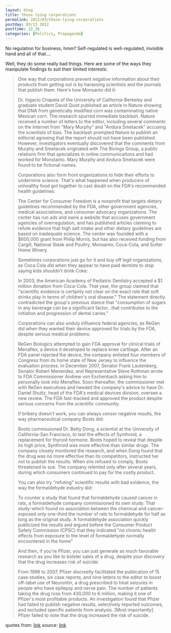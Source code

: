 ```yaml
---
layout: blog
title: those lying corporations
permalink: 2012/03/those-lying-corporations
postday: 03/13 2012
posttime: 12_26
categories: [Politics, Propaganda]
---
```


No regulation for business, hmm? Self-regulated is well-regulated, invisible hand and all of that....

Well, they do some really bad things. Here are some of the ways they manipulate findings to suit their limited interests:



<blockquote>One way that corporations prevent negative information about their products from getting out is by harassing scientists and the journals that publish them. Here's how Monsanto did it:

Dr. Ingacio Chapela of the University of California-Berkeley and graduate student David Quist published an article in Nature showing that DNA from genetically modified corn was contaminating native Mexican corn. The research spurred immediate backlash. Nature received a number of letters to the editor, including several comments on the Internet from "Mary Murphy" and "Andura Smetacek" accusing the scientists of bias. The backlash prompted Nature to publish an editorial agreeing that the report should not have been published. However, investigators eventually discovered that the comments from Murphy and Smetacek originated with The Bivings Group, a public relations firm that specializes in online communications and had worked for Monstanto. Mary Murphy and Andura Smetacek were found to be fictional names.

Corporations also form front organizations to hide their efforts to undermine science. That's what happened when producers of unhealthy food got together to cast doubt on the FDA's recommended health guidelines:

The Center for Consumer Freedom is a nonprofit that targets dietary guidelines recommended by the FDA, other government agencies, medical associations, and consumer advocacy organizations. The center has run ads and owns a website that accuses government agencies of overregulation, and has published articles claiming to refute evidence that high salt intake and other dietary guidelines are based on inadequate science. The center was founded with a $600,000 grant from Philip Morris, but has also received funding from Cargill, National Steak and Poultry, Monsanto, Coca-Cola, and Sutter Home Winery.

Sometimes corporations just go for it and buy off legit organizations, as Coca Cola did when they appear to have paid dentists to stop saying kids shouldn't drink Coke:

In 2003, the American Academy of Pediatric Dentistry accepted a $1 million donation from Coca-Cola. That year, the group claimed that "scientific evidence is certainly not clear on the exact role that soft drinks play in terms of children's oral disease." The statement directly contradicted the group's previous stance that "consumption of sugars in any beverage can be a significant factor…that contributes to the initiation and progression of dental caries."

Corporations can also unduly influence federal agencies, as ReGen did when they wanted their device approved for trials by the FDA, despite serious medical problems:

ReGen Biologics attempted to gain FDA approval for clinical trials of Menaflex, a device it developed to replace knee cartilage. After an FDA panel rejected the device, the company enlisted four members of Congress from its home state of New Jersey to influence the evaluation process. In December 2007, Senator Frank Lautenberg, Senator Robert Menendez, and Representative Steve Rothman wrote to FDA Commissioner Andrew von Eschenbach asking him to personally look into Menaflex. Soon thereafter, the commissioner met with ReGen executives and heeded the company's advice to have Dr. Daniel Shultz, head of the FDA's medical devices division, oversee a new review. The FDA fast-tracked and approved the product despite serious concerns from the scientific community.

If bribery doesn't work, you can always censor negative results, the way pharmaceutical company Boots did:

Boots commissioned Dr. Betty Dong, a scientist at the University of California-San Francisco, to test the effects of Synthroid, a replacement for thyroid hormone. Boots hoped to reveal that despite its high price, Synthroid was more effective than similar drugs. The company closely monitored the research, and when Dong found that the drug was no more effective than its competitors, instructed her not to publish the results. When she refused to comply, Boots threatened to sue. The company relented only after several years, during which consumers continued to pay for the costly product.

You can also try "refuting" scientific results with bad evidence, the way the formaldehyde industry did:

To counter a study that found that formaldehyde caused cancer in rats, a formaldehyde company commissioned its own study. That study-which found no association between the chemical and cancer-exposed only one-third the number of rats to formaldehyde for half as long as the original study. A formaldehyde association quickly publicized the results and argued before the Consumer Product Safety Commission (CPSC) that they indicated "no chronic health effects from exposure to the level of formaldehyde normally encountered in the home"

And then, if you're Pfizer, you can just generate as much favorable research as you like to bolster sales of a drug, despite your discovery that the drug increases risk of suicide:

From 1998 to 2007, Pfizer discreetly facilitated the publication of 15 case studies, six case reports, and nine letters to the editor to boost off-label use of Neurontin, a drug prescribed to treat seizures in people who have epilepsy and nerve pain. The number of patients taking the drug rose from 430,000 to 6 million, making it one of Pfizer's most profitable products. An investigation found that Pfizer had failed to publish negative results, selectively reported outcomes, and excluded specific patients from analysis. [Most importantly] Pfizer failed to note that the drug increased the risk of suicide.</blockquote>

quotes from: <a href="http://axel.me/8r">link</a>
source: <a href="http://axel.me/8q">link</a> 
